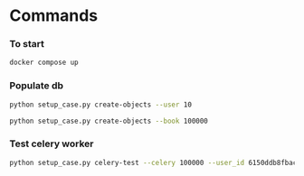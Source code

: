 # Commands

### To start

```bash
docker compose up
```

### Populate db

```bash
python setup_case.py create-objects --user 10
```

```bash
python setup_case.py create-objects --book 100000
```

### Test celery worker

```bash
python setup_case.py celery-test --celery 100000 --user_id 6150ddb8fbac96018969a736
```

